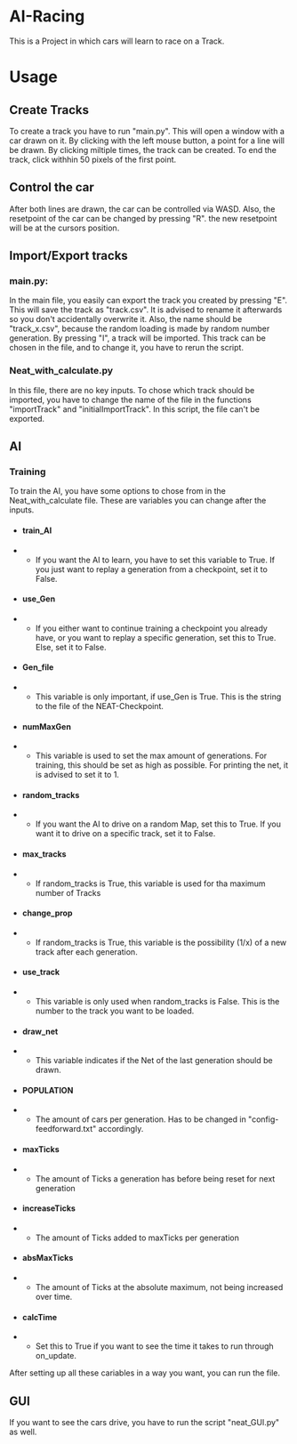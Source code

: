 # AI-Racing
This is a Project in which cars will learn to race on a Track.
# Usage
## Create Tracks
To create a track you have to run "main.py". This will open a window with a car drawn on it. By clicking with the left mouse button, a point for a line will be drawn. By clicking miltiple times, the track can be created. To end the track, click withhin 50 pixels of the first point.
## Control the car
After both lines are drawn, the car can be controlled via WASD. Also, the resetpoint of the car can be changed by pressing "R". the new resetpoint will be at the cursors position.
## Import/Export tracks
### main.py:
In the main file, you easily can export the track you created by pressing "E". This will save the track as "track.csv". It is advised to rename it afterwards so you don't accidentally overwrite it. Also, the name should be "track_x.csv", because the random loading is made by random number generation. By pressing "I", a track will be imported. This track can be chosen in the file, and to change it, you have to rerun the script.
### Neat_with_calculate.py
In this file, there are no key inputs. To chose which track should be imported, you have to change the name of the file in the functions "importTrack" and "initialImportTrack". In this script, the file can't be exported.
## AI
### Training
To train the AI, you have some options to chose from in the Neat_with_calculate file. These are variables you can change after the inputs.
- #### train_AI
- -  If you want the AI to learn, you have to set this variable to True. If you just want to replay a generation from a checkpoint, set it to False.
- #### use_Gen
- -  If you either want to continue training a checkpoint you already have, or you want to replay a specific generation, set this to True. Else, set it to False.
- #### Gen_file
- -  This variable is only important, if use_Gen is True. This is the string to the file of the NEAT-Checkpoint.
- #### numMaxGen
- - This variable is used to set the max amount of generations. For training, this should be set as high as possible. For printing the net, it is advised to set it to 1.
- #### random_tracks
- -  If you want the AI to drive on a random Map, set this to True. If you want it to drive on a specific track, set it to False.
- #### max_tracks
- -  If random_tracks is True, this variable is used for tha maximum number of Tracks
- #### change_prop
- -  If random_tracks is True, this variable is the possibility (1/x) of a new track after each generation.
- #### use_track
- -  This variable is only used when random_tracks is False. This is the number to the track you want to be loaded.
- #### draw_net
- -  This variable indicates if the Net of the last generation should be drawn.
- #### POPULATION
- -  The amount of cars per generation. Has to be changed in "config-feedforward.txt" accordingly.
- #### maxTicks
- -  The amount of Ticks a generation has before being reset for next generation
- #### increaseTicks
- -  The amount of Ticks added to maxTicks per generation
- #### absMaxTicks
- -  The amount of Ticks at the absolute maximum, not being increased over time.
- #### calcTime
- -  Set this to True if you want to see the time it takes to run through on_update.

After setting up all these cariables in a way you want, you can run the file.

## GUI
If you want to see the cars drive, you have to run the script "neat_GUI.py" as well.
